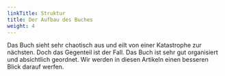 ```yaml
---
linkTitle: Struktur
title: Der Aufbau des Buches
weight: 4
---
```


Das Buch sieht sehr chaotisch aus und eilt von einer Katastrophe zur nächsten. Doch das Gegenteil ist der Fall. Das Buch ist sehr gut organisiert und absichtlich geordnet.
Wir werden in diesen Artikeln einen besseren Blick darauf werfen.